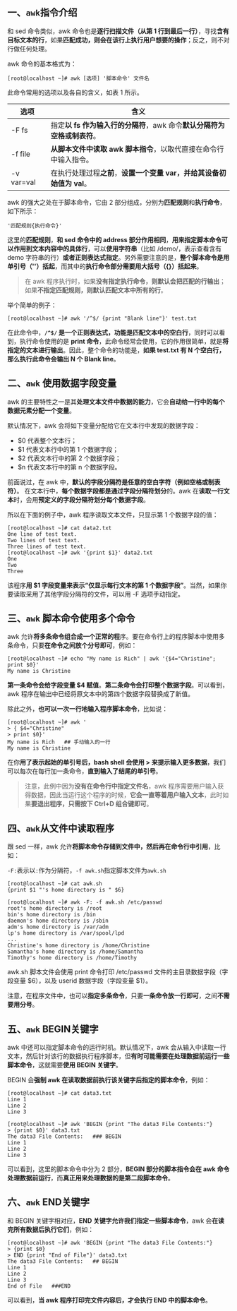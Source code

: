 ## 一、`awk`指令介绍

和 sed 命令类似，awk 命令也是**逐行扫描文件（从第 1 行到最后一行）**，寻找**含有目标文本的行**，如果**匹配成功，则会在该行上执行用户想要的操作**；反之，则不对行做任何处理。

awk 命令的基本格式为：

```shell
[root@localhost ~]# awk [选项] '脚本命令' 文件名
```

此命令常用的选项以及各自的含义，如表 1 所示。

| 选项       | 含义                                                         |
| ---------- | ------------------------------------------------------------ |
| -F fs      | 指定**以 fs 作为输入行的分隔符**，awk 命令**默认分隔符为空格或制表符**。 |
| -f file    | **从脚本文件中读取 awk 脚本指令**，以取代直接在命令行中输入指令。 |
| -v var=val | 在执行处理过程**之前**，**设置一个变量 var，并给其设备初始值为 val**。 |

awk 的强大之处在于脚本命令，它由 2 部分组成，分别为**匹配规则**和**执行命令**，如下所示：

```shell
'匹配规则{执行命令}'
```

这里的**匹配规则**，**和 sed 命令中的 address 部分作用相同**，**用来指定脚本命令可以作用到文本内容中的具体行**，可以**使用字符串**（比如  /demo/，表示查看含有 demo  字符串的行）**或者正则表达式指定**。另外需要注意的是，**整个脚本命令是用单引号（''）括起**，而其中的**执行命令部分需要用大括号（{}）括起来**。

> 在 awk 程序执行时，如果**没有指定执行命令，则默认会把匹配的行输出**；如果**不指定匹配规则，则默认匹配文本中所有的行**。

举个简单的例子：

```shell
[root@localhost ~]# awk '/^$/ {print "Blank line"}' test.txt
```

在此命令中，**`/^$/` 是一个正则表达式，功能是匹配文本中的空白行**，同时可以看到，执行命令使用的是 **print  命令**，此命令经常会使用，它的作用很简单，就是**将指定的文本进行输出**。因此，整个命令的功能是，**如果 test.txt 有 N  个空白行，那么执行此命令会输出 N 个 Blank line**。

## 二、`awk` 使用数据字段变量

awk 的主要特性之一是其**处理文本文件中数据的能力**，它会**自动给一行中的每个数据元素分配一个变量**。

默认情况下，awk 会将如下变量分配给它在文本行中发现的数据字段：

- $0 代表整个文本行；
- $1 代表文本行中的第 1 个数据字段；
- $2 代表文本行中的第 2 个数据字段；
- $n 代表文本行中的第 n 个数据字段。

前面说过，在 awk 中，**默认的字段分隔符是任意的空白字符（例如空格或制表符）**。 在文本行中，**每个数据字段都是通过字段分隔符划分**的。awk 在**读取一行文本**时，会用**预定义的字段分隔符划分每个数据字段**。

所以在下面的例子中，awk 程序读取文本文件，只显示第 1 个数据字段的值：

```shell
[root@localhost ~]# cat data2.txt
One line of test text.
Two lines of test text.
Three lines of test text.
[root@localhost ~]# awk '{print $1}' data2.txt
One
Two
Three
```

该程序**用 $1 字段变量来表示“仅显示每行文本的第 1 个数据字段”**。当然，如果你要读取采用了其他字段分隔符的文件，可以用 -F 选项手动指定。

## 三、`awk` 脚本命令使用多个命令

awk 允许**将多条命令组合成一个正常的程**序。要在命令行上的程序脚本中使用多条命令，只要**在命令之间放个分号即可**，例如：

```shell
[root@localhost ~]# echo "My name is Rich" | awk '{$4="Christine"; print $0}'
My name is Christine
```

**第一条命令会给字段变量 $4 赋值**。**第二条命令会打印整个数据字段**。可以看到，awk 程序在输出中已经将原文本中的第四个数据字段替换成了新值。

除此之外，**也可以一次一行地输入程序脚本命令**，比如说：

```shell
[root@localhost ~]# awk '
> { $4="Christine"
> print $0}'
My name is Rich   ## 手动输入的一行
My name is Christine
```

在你**用了表示起始的单引号后，bash shell 会使用 > 来提示输入更多数据**，我们可以每次在每行加一条命令，**直到输入了结尾的单引号**。

> 注意，此例中因为**没有在命令行中指定文件名**，awk 程序需要用户输入获得数据，因此当运行这个程序的时候，**它会一直等着用户输入文本**，此时如果**要退出程序，只需按下 Ctrl+D 组合键即可**。

## 四、`awk`从文件中读取程序

跟 sed 一样，awk 允许**将脚本命令存储到文件中，然后再在命令行中引用**，比如：

`-F:`表示以`:`作为分隔符，`-f awk.sh`指定脚本文件为`awk.sh`

```shell
[root@localhost ~]# cat awk.sh
{print $1 "'s home directory is " $6}

[root@localhost ~]# awk -F: -f awk.sh /etc/passwd
root's home directory is /root
bin's home directory is /bin
daemon's home directory is /sbin
adm's home directory is /var/adm
lp's home directory is /var/spool/lpd
...
Christine's home directory is /home/Christine
Samantha's home directory is /home/Samantha
Timothy's home directory is /home/Timothy
```

awk.sh 脚本文件会使用 print 命令打印 /etc/passwd 文件的主目录数据字段（字段变量 $6），以及 userid 数据字段（字段变量 $1）。

注意，在程序文件中，也可以**指定多条命令**，只要**一条命令放一行即可**，之间**不需要用分号**。

## 五、`awk` BEGIN关键字

awk 中还可以指定脚本命令的运行时机。默认情况下，awk 会从输入中读取一行文本，然后针对该行的数据执行程序脚本，但**有时可能需要在处理数据前运行一些脚本命令**，这就需要**使用 BEGIN 关键字**。

BEGIN 会**强制 awk 在读取数据前执行该关键字后指定的脚本命令**，例如：

```shell
[root@localhost ~]# cat data3.txt
Line 1
Line 2
Line 3

[root@localhost ~]# awk 'BEGIN {print "The data3 File Contents:"}
> {print $0}' data3.txt
The data3 File Contents:   ### BEGIN
Line 1
Line 2
Line 3
```

可以看到，这里的脚本命令中分为 2 部分，**BEGIN 部分的脚本指令会在 awk 命令处理数据前运行**，而**真正用来处理数据的是第二段脚本命令**。

## 六、`awk` END关键字

和 BEGIN 关键字相对应，**END 关键字允许我们指定一些脚本命令**，awk 会**在读完所有数据后执行它们**，例如：

```shell
[root@localhost ~]# awk 'BEGIN {print "The data3 File Contents:"}
> {print $0}
> END {print "End of File"}' data3.txt
The data3 File Contents:   ## BEGIN
Line 1
Line 2
Line 3
End of File   ###END
```

可以看到，**当 awk 程序打印完文件内容后，才会执行 END 中的脚本命令**。